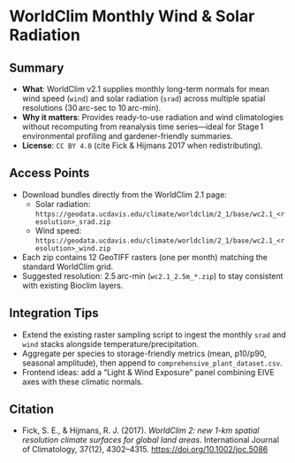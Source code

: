 # WorldClim Monthly Wind & Solar Radiation

## Summary
- **What**: WorldClim v2.1 supplies monthly long-term normals for mean wind speed (`wind`) and solar radiation (`srad`) across multiple spatial resolutions (30 arc-sec to 10 arc-min).
- **Why it matters**: Provides ready-to-use radiation and wind climatologies without recomputing from reanalysis time series—ideal for Stage 1 environmental profiling and gardener-friendly summaries.
- **License**: `CC BY 4.0` (cite Fick & Hijmans 2017 when redistributing).

## Access Points
- Download bundles directly from the WorldClim 2.1 page:  
  - Solar radiation: `https://geodata.ucdavis.edu/climate/worldclim/2_1/base/wc2.1_<resolution>_srad.zip`  
  - Wind speed: `https://geodata.ucdavis.edu/climate/worldclim/2_1/base/wc2.1_<resolution>_wind.zip`
- Each zip contains 12 GeoTIFF rasters (one per month) matching the standard WorldClim grid.
- Suggested resolution: 2.5 arc-min (`wc2.1_2.5m_*.zip`) to stay consistent with existing Bioclim layers.

## Integration Tips
- Extend the existing raster sampling script to ingest the monthly `srad` and `wind` stacks alongside temperature/precipitation.
- Aggregate per species to storage-friendly metrics (mean, p10/p90, seasonal amplitude), then append to `comprehensive_plant_dataset.csv`.
- Frontend ideas: add a “Light & Wind Exposure” panel combining EIVE axes with these climatic normals.

## Citation
- Fick, S. E., & Hijmans, R. J. (2017). *WorldClim 2: new 1-km spatial resolution climate surfaces for global land areas*. International Journal of Climatology, 37(12), 4302–4315. https://doi.org/10.1002/joc.5086
